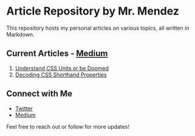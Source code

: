 # Article Repository by Mr. Mendez

This repository hosts my personal articles on various topics, all written in Markdown.

## Current Articles - [Medium](https://medium.com/@mrmendez)
1. [Understand CSS Units or be Doomed](./articles/css/1-units.md)
2. [Decoding CSS Shorthand Properties]([./articles/css/2-shorthand-properties.md](https://dev.to/justmrmendez/decoding-css-shorthand-properties-the-shortcut-to-efficient-styling-26k9))

## Connect with Me

- [Twitter](https://twitter.com/justmrmendez)
- [Medium](https://medium.com/@mrmendez)

Feel free to reach out or follow for more updates!
